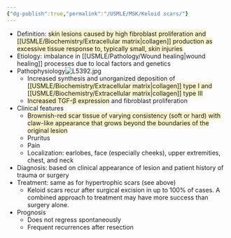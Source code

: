 ```yaml
---
{"dg-publish":true,"permalink":"/USMLE/MSK/Keloid scars/"}
---
```


- Definition: <span style="background:rgba(240, 200, 0, 0.2)">skin lesions caused by high fibroblast proliferation and [[USMLE/Biochemistry/Extracellular matrix\|collagen]] production as excessive tissue response to, typically small, skin injuries</span>
- Etiology: imbalance in [[USMLE/Pathology/Wound healing\|wound healing]] processes due to local factors and genetics
- Pathophysiology![L5392.jpg](/img/user/appendix/L5392.jpg)
	- Increased synthesis and unorganized deposition of <span style="background:rgba(240, 200, 0, 0.2)">[[USMLE/Biochemistry/Extracellular matrix\|collagen]] type I and [[USMLE/Biochemistry/Extracellular matrix\|collagen]] type III</span>
	- <span style="background:rgba(240, 200, 0, 0.2)">Increased TGF-β expression</span> and fibroblast proliferation
- Clinical features
	- <span style="background:rgba(240, 200, 0, 0.2)">Brownish-red scar tissue of varying consistency (soft or hard) with claw-like appearance that grows beyond the boundaries of the original lesion </span>
	- Pruritus
	- Pain
	- Localization: earlobes, face (especially cheeks), upper extremities, chest, and neck 
- Diagnosis: based on clinical appearance of lesion and patient history of trauma or surgery
- Treatment: same as for hypertrophic scars (see above) 
	- Keloid scars recur after surgical excision in up to 100% of cases. A combined approach to treatment may have more success than surgery alone.
- Prognosis
	- Does not regress spontaneously
	- Frequent recurrences after resection
